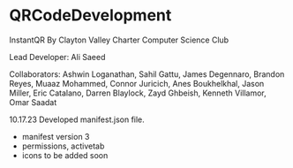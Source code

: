 # QRCodeDevelopment
InstantQR
By Clayton Valley Charter Computer Science Club 

Lead Developer:
Ali Saeed

Collaborators:
Ashwin Loganathan, Sahil Gattu, James Degennaro, Brandon Reyes, Muaaz Mohammed, Connor Juricich, Anes Boukhelkhal, Jason Miller, Eric Catalano, Darren Blaylock, Zayd Ghbeish, Kenneth Villamor, Omar Saadat

10.17.23
Developed manifest.json file.
- manifest version 3
- permissions, activetab
- icons to be added soon

